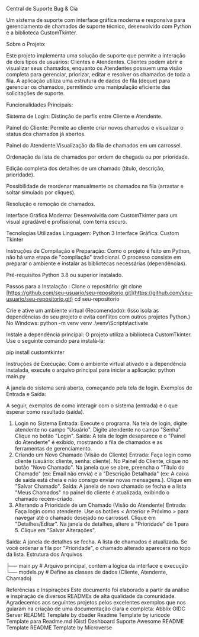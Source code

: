 Central de Suporte Bug & Cia

Um sistema de suporte com interface gráfica moderna e responsiva para gerenciamento de chamados de suporte técnico, desenvolvido com Python e a biblioteca CustomTkinter.

Sobre o Projeto: 

Este projeto implementa uma solução de suporte que permite a interação de dois tipos de usuários: Clientes e Atendentes. Clientes podem abrir e visualizar seus chamados, enquanto os Atendentes possuem uma visão completa para gerenciar, priorizar, editar e resolver os chamados de toda a fila.
A aplicação utiliza uma estrutura de dados de fila (deque) para gerenciar os chamados, permitindo uma manipulação eficiente das solicitações de suporte.

Funcionalidades Principais:

Sistema de Login: Distinção de perfis entre Cliente e Atendente.

Painel do Cliente: Permite ao cliente criar novos chamados e visualizar o status dos chamados já abertos.

Painel do Atendente:Visualização da fila de chamados em um carrossel.

Ordenação da lista de chamados por ordem de chegada ou por prioridade.

Edição completa dos detalhes de um chamado (título, descrição, prioridade).

Possibilidade de reordenar manualmente os chamados na fila (arrastar e soltar simulado por cliques).

Resolução e remoção de chamados.

Interface Gráfica Moderna: Desenvolvida com CustomTkinter para um visual agradável e profissional, com tema escuro.

Tecnologias Utilizadas
Linguagem: Python 3
Interface Gráfica: Custom Tkinter

Instruções de Compilação e Preparação: Como o projeto é feito em Python, não há uma etapa de "compilação" tradicional. O processo consiste em preparar o ambiente e instalar as bibliotecas necessárias (dependências).

Pré-requisitos
Python 3.8 ou superior instalado.

Passos para a Instalação :
Clone o repositório:
git clone [https://github.com/seu-usuario/seu-repositorio.git](https://github.com/seu-usuario/seu-repositorio.git)
cd seu-repositorio

Crie e ative um ambiente virtual (Recomendado): (Isso isola as dependências do seu projeto e evita conflitos com outros projetos Python.)
No Windows:
python -m venv venv
.\venv\Scripts\activate

Instale a dependência principal: O projeto utiliza a biblioteca CustomTkinter. Use o seguinte comando para instalá-la:

pip install customtkinter

Instruções de Execução: 
Com o ambiente virtual ativado e a dependência instalada, execute o arquivo principal para iniciar a aplicação:
python main.py


A janela do sistema será aberta, começando pela tela de login.
Exemplos de Entrada e Saída:

A seguir, exemplos de como interagir com o sistema (entrada) e o que esperar como resultado (saída).
1. Login no Sistema
Entrada:
Execute o programa.
Na tela de login, digite atendente no campo "Usuário".
Digite atendente no campo "Senha".
Clique no botão "Login".
Saída: A tela de login desaparece e o "Painel do Atendente" é exibido, mostrando a fila de chamados e as ferramentas de gerenciamento.
2. Criando um Novo Chamado (Visão do Cliente)
Entrada:
Faça login como cliente (usuário: cliente, senha: cliente).
No Painel do Cliente, clique no botão "Novo Chamado".
Na janela que se abre, preencha o "Título do Chamado" (ex: Email não envia) e a "Descrição Detalhada" (ex: A caixa de saída está cheia e não consigo enviar novas mensagens.).
Clique em "Salvar Chamado".
Saída: A janela de novo chamado se fecha e a lista "Meus Chamados" no painel do cliente é atualizada, exibindo o chamado recém-criado.
3. Alterando a Prioridade de um Chamado (Visão do Atendente)
Entrada:
Faça login como atendente.
Use os botões < Anterior e Próximo > para navegar até o chamado desejado no carrossel.
Clique em "Detalhes/Editar".
Na janela de detalhes, altere a "Prioridade" de 1 para 5.
Clique em "Salvar Alterações".

Saída: A janela de detalhes se fecha. A lista de chamados é atualizada. Se você ordenar a fila por "Prioridade", o chamado alterado aparecerá no topo da lista.
Estrutura dos Arquivos

├── main.py             # Arquivo principal, contém a lógica da interface e execução
└── models.py           # Define as classes de dados (Cliente, Atendente, Chamado)


Referências e Inspirações
Este documento foi elaborado a partir da análise e inspiração de diversos READMEs de alta qualidade da comunidade. Agradecemos aos seguintes projetos pelos excelentes exemplos que nos guiaram na criação de uma documentação clara e completa:
Abblix OIDC Server
README Template by dbader
Readme Template by iuricode
Template para Readme.md (Gist)
Dashboard Suporte
Awesome README Template
README Template by Microverse

